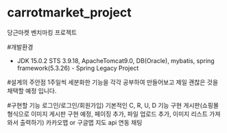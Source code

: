 # carrotmarket_project
당근마켓 벤치마킹 프로젝트

#개발환경
- JDK 15.0.2
STS 3.9.18, 
ApacheTomcat9.0, 
DB(Oracle),
mybatis,
spring framework(5.3.26) - Spring Legacy Project

#설계의 주안점
1주일씩 세분화한 기능을 각각 공부하여 만들어보고 제일 괜찮은 것을 채택할 예정 입니다.

#구현할 기능
로그인/로그인/회원가입)
기본적인 C, R, U, D 기능 구현
게시판(쇼핑몰 형식으로 이미지 게시판 구현 예정, 페이징 추가, 파일 업로드 추가, 이미지 리스트 가져와서 출력하기)
카카오맵 or 구글맵 지도 api 연동
채팅


